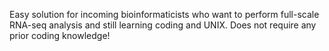 Easy solution for incoming bioinformaticists who want to perform full-scale RNA-seq analysis and still learning coding and UNIX. Does not require any prior coding knowledge!


